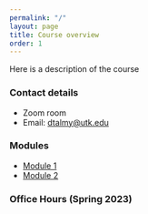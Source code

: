```yaml
---
permalink: "/"
layout: page
title: Course overview
order: 1
---
```


Here is a description of the course

### Contact details

- Zoom room
- Email: [dtalmy@utk.edu](mailto://dtalmy@utk.edu)

### Modules

- [Module 1](/module1/)
- [Module 2](/module2/)

### Office Hours (Spring 2023)

